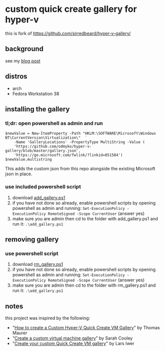 # custom quick create gallery for hyper-v

this is fork of https://github.com/sirredbeard/hyper-v-gallery/

## background

see my [blog post](https://boxofcables.dev/hyper-v-gallery/)

## distros

* arch
* Fedora Workstation 38

## installing the gallery

### tl;dr: open powershell as admin and run

```
$newValue = New-ItemProperty -Path "HKLM:\SOFTWARE\Microsoft\Windows NT\CurrentVersion\Virtualization\"  `
    -Name 'GalleryLocations' -PropertyType MultiString -Value (
    'https://github.com/odmyko/hyper-v-gallery/blob/master/gallery.json',
    'https://go.microsoft.com/fwlink/?linkid=851584')
$newValue.multistring
```

This adds the custom json from this repo alongside the existing Microsoft json in place.

### use included powershell script

1. download [add_gallery.ps1](https://github.com/odmyko/hyper-v-gallery/blob/master/add_gallery.ps1)
1. if you have not done so already, enable powershell scripts by opening powershell as admin and running: `Set-ExecutionPolicy -ExecutionPolicy RemoteSigned -Scope CurrentUser` (answer yes)
1. make sure you are admin then cd to the folder with add_gallery.ps1 and run it: `.\add_gallery.ps1`

## removing gallery

### use powershell script

1. download [rm_gallery.ps1](https://github.com/odmyko/hyper-v-gallery/blob/master/rm_gallery.ps1)
1. if you have not done so already, enable powershell scripts by opening powershell as admin and running: `Set-ExecutionPolicy -ExecutionPolicy RemoteSigned -Scope CurrentUser` (answer yes)
1. make sure you are admin then cd to the folder with rm_gallery.ps1 and run it: `.\add_gallery.ps1`

## notes

this project was inspired by the following:

- "[How to create a Custom Hyper-V Quick Create VM Gallery](https://techcommunity.microsoft.com/t5/ITOps-Talk-Blog/How-to-create-a-Custom-Hyper-V-Quick-Create-VM-Gallery/ba-p/781346)" by Thomas Maurer
- "[Create a custom virtual machine gallery](https://docs.microsoft.com/en-us/virtualization/hyper-v-on-windows/user-guide/custom-gallery?WT.mc_id=itopstalk-blog-thmaure)" by Sarah Cooley
- "[Create your custom Quick Create VM gallery](https://techcommunity.microsoft.com/t5/Virtualization/Create-your-custom-Quick-Create-VM-gallery/ba-p/382388)" by Lars Iwer

